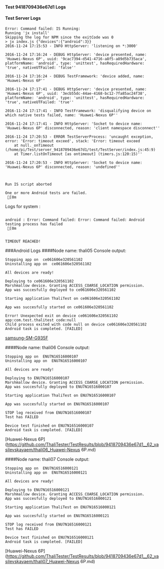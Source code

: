 #### Test 9418709436e67d1 Logs

#### Test Server Logs
```
Error: Command failed: IS Running:
Running 'jx install'
Skipping the log for NPM since the exitCode was 0
> jx index.js {"devices":{"android":3}}
2016-11-24 17:15:53 - INFO HttpServer: 'listening on *:3000'

2016-11-24 17:16:24 - DEBUG HttpServer: 'device presented, name: 'Huawei-Nexus 6P', uuid: '9cac7394-d541-4716-a8f5-a89d5b735aca', platformName: 'android', type: 'unittest', hasRequiredHardware: 'true', nativeUTFailed: 'false''

2016-11-24 17:16:24 - DEBUG TestFramework: 'device added, name: 'Huawei-Nexus 6P''

2016-11-24 17:17:41 - DEBUG HttpServer: 'device presented, name: 'Huawei-Nexus 6P', uuid: '3ecb55dc-44ae-4168-bc12-7fa85ac24f38', platformName: 'android', type: 'unittest', hasRequiredHardware: 'true', nativeUTFailed: 'true''

2016-11-24 17:17:41 - INFO TestFramework: 'disqualifying device on which native tests failed, name: 'Huawei-Nexus 6P''

2016-11-24 17:17:41 - INFO HttpServer: 'Socket to device name: 'Huawei-Nexus 6P' disconnected, reason: 'client namespace disconnect''

2016-11-24 17:20:53 - ERROR TestServerProcess: 'uncaught exception, error: 'Error: timeout exceed', stack: 'Error: timeout exceed
    at null._onTimeout (/home/pi/Test/server_9418709436e67d1/test/TestServer/index.js:45:9)
    at Timer.listOnTimeout [as ontimeout] (timers.js:120:15)''

2016-11-24 17:20:53 - INFO HttpServer: 'Socket to device name: 'Huawei-Nexus 6P' disconnected, reason: 'undefined''


 
Run IS script aborted
 
One or more Android tests are failed.
 [0m

```


Logs for system : 
```

android : Error: Command failed: Error: Command failed: Android testing process has failed
 [0m


TIMEOUT REACHED!
```
###Android Logs
####Node name: thali05
Console output:
```
Stopping app on  ce061606e320561102
Uninstalling app on  ce061606e320561102

All devices are ready!

Deploying to ce061606e320561102
Marshmallow device. Granting ACCESS_COARSE_LOCATION permission.
App was succesfully deployed to ce061606e320561102

Starting application ThaliTest on ce061606e320561102

App was succesfully started on ce061606e320561102

Error! Unexpected exit on device ce061606e320561102 app:com.test.thalitest code:null 
Child process exited with code null on device ce061606e320561102
Android task is completed. [FAILED]
```
[samsung-SM-G935F](https://github.com/ThaliTester/TestResults/blob/9418709436e67d1__62_vasilevskayaem/thali05_samsung-SM-G935F.md)

####Node name: thali06
Console output:
```
Stopping app on  ENU7N16516000107
Uninstalling app on  ENU7N16516000107

All devices are ready!

Deploying to ENU7N16516000107
Marshmallow device. Granting ACCESS_COARSE_LOCATION permission.
App was succesfully deployed to ENU7N16516000107

Starting application ThaliTest on ENU7N16516000107

App was succesfully started on ENU7N16516000107

STOP log received from ENU7N16516000107
Test has FAILED

Device test finished on ENU7N16516000107 
Android task is completed. [FAILED]
```
[Huawei-Nexus 6P](https://github.com/ThaliTester/TestResults/blob/9418709436e67d1__62_vasilevskayaem/thali06_Huawei-Nexus 6P.md)

####Node name: thali07
Console output:
```
Stopping app on  ENU7N16516000121
Uninstalling app on  ENU7N16516000121

All devices are ready!

Deploying to ENU7N16516000121
Marshmallow device. Granting ACCESS_COARSE_LOCATION permission.
App was succesfully deployed to ENU7N16516000121

Starting application ThaliTest on ENU7N16516000121

App was succesfully started on ENU7N16516000121

STOP log received from ENU7N16516000121
Test has FAILED

Device test finished on ENU7N16516000121 
Android task is completed. [FAILED]
```
[Huawei-Nexus 6P](https://github.com/ThaliTester/TestResults/blob/9418709436e67d1__62_vasilevskayaem/thali07_Huawei-Nexus 6P.md)




